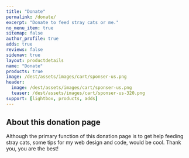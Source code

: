 ```yaml
---
title: "Donate"
permalink: /donate/
excerpt: "Donate to feed stray cats or me."
no_menu_item: true
sitemap: false
author_profile: true
adds: true
reviews: false
sidenav: true
layout: productdetails
name: "Donate"
products: true
image: /dest/assets/images/cart/sponser-us.png
header:
  image: /dest/assets/images/cart/sponser-us.png
  teaser: /dest/assets/images/cart/sponser-us-320.png
support: [lightbox, products, adds]  
---
```


## About this donation page

Although the primary function of this donation page is to get help feeding stray cats, some tips for my web design and code, would be cool. Thank you, you are the best!
